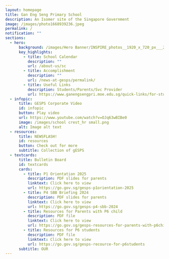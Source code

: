```yaml
---
layout: homepage
title: Gan Eng Seng Primary School
description: An Isomer site of the Singapore Government
image: /images/photo1668939236.jpeg
permalink: /
notification: ""
sections:
  - hero:
      background: /images/Hero Banner/INSPIRE_photos__1920_x_720_px___2_.gif
      key_highlights:
        - title: School Calendar
          description: ""
          url: /about-us/sc
        - title: Accomplishment
          description: ""
          url: /news-at-gesps/permalink/
        - title: Useful Links
          description: Students/Parents/Svc Provider
          url: https://www.ganengsengpri.moe.edu.sg/quick-links/for-students/
  - infopic:
      title: GESPS Corporate Video
      id: infopic
      button: Play video
      url: https://www.youtube.com/watch?v=OJq63wBIBe0
      image: /images/school crest_hr small.png
      alt: Image alt text
  - resources:
      title: NEWSFLASH!
      id: resources
      button: Check out for more
      subtitle: Collection of gESPS
  - textcards:
      title: Bulletin Board
      id: textcards
      cards:
        - title: P1 Orientation 2025
          description: PDF slides for parents
          linktext: Click here to view
          url: https://go.gov.sg/gesps-p1orientation-2025
        - title: P4 SBB Briefing 2024
          description: PDF slides for parents
          linktext: Click here to view
          url: https://go.gov.sg/gesps-p4-sbb-2024
        - title: Resources for Parents with P6 child
          description: PDF file
          linktext: Click here to view
          url: https://go.gov.sg/gesps-resources-for-parents-with-p6child
        - title: Resources for P6 students
          description: PDF file
          linktext: Click here to view
          url: https://go.gov.sg/gesps-recource-for-p6students
      subtitle: OUR
---
```

